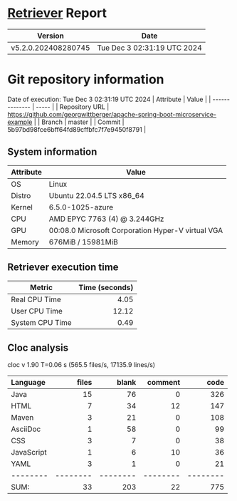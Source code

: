 # [Retriever](https://github.com/PalladioSimulator/Palladio-ReverseEngineering-Retriever) Report
| Version | Date |
| ------- | ---- |
| v5.2.0.202408280745 | Tue Dec  3 02:31:19 UTC 2024 |

# Git repository information
Date of execution: Tue Dec  3 02:31:19 UTC 2024
|    Attribute   | Value |
| -------------- | ----- |
| Repository URL | https://github.com/georgwittberger/apache-spring-boot-microservice-example |
| Branch         | master |
| Commit         | 5b97bd98fce6bff64fd89cffbfc7f7e9450f8791 |


## System information
| Attribute | Value |
| --------- | ----- |
| OS | Linux  |
| Distro | Ubuntu 22.04.5 LTS x86_64  |
| Kernel | 6.5.0-1025-azure  |
| CPU | AMD EPYC 7763 (4) @ 3.244GHz  |
| GPU | 00:08.0 Microsoft Corporation Hyper-V virtual VGA  |
| Memory | 676MiB / 15981MiB  |

## Retriever execution time
| Metric | Time (seconds) |
| --- | ---: |
| Real CPU Time | 4.05 |
| User CPU Time | 12.12 |
| System CPU Time | 0.49 |
<!--
Explainations:
- __Real CPU Time__: actual time the command has run (can be less than total time spent in user and system mode for multi-threaded processes)
- __User CPU Time__: time the command has spent running in user mode
- __System CPU Time__: time the command has spent running in system or kernel mode
-->

## Cloc analysis
cloc v 1.90  T=0.06 s (565.5 files/s, 17135.9 lines/s)

Language|files|blank|comment|code
:-------|-------:|-------:|-------:|-------:
Java|15|76|0|326
HTML|7|34|12|147
Maven|3|21|0|108
AsciiDoc|1|58|0|99
CSS|3|7|0|38
JavaScript|1|6|10|36
YAML|3|1|0|21
--------|--------|--------|--------|--------
SUM:|33|203|22|775
